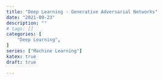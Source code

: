 ```yaml
---
title: "Deep Learning - Generative Adversarial Networks"
date: "2021-09-23"
description: ""
# tags: []
categories: [
    "Deep Learning",
]
series: ["Machine Learning"]
katex: true
draft: true

---
```


